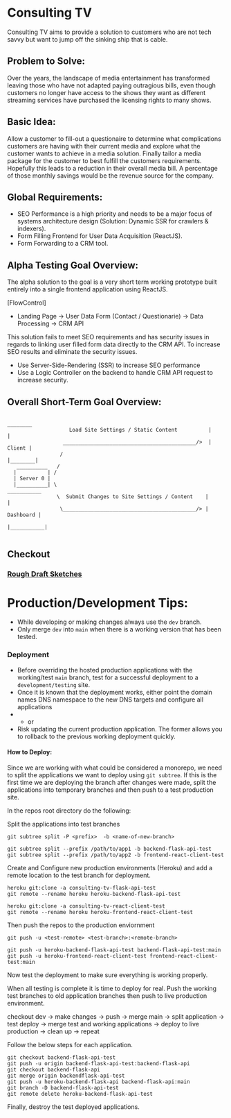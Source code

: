 # Consulting TV

 Consulting TV aims to provide a solution to customers who are not tech savvy but want to jump off the sinking ship that is cable.


## Problem to Solve:

 Over the years, the landscape of media entertainment has transformed leaving those who have not adapted paying outragious bills, even though customers no longer have access to the shows they want as different streaming services have purchased the licensing rights to many shows.


## Basic Idea:
 
 Allow a customer to fill-out a questionaire to determine what complications customers are having with their current media and explore what the customer wants to achieve in a media solution. Finally tailor a media package for the customer to best fulfill the customers requirements. Hopefully this leads to a reduction in their overall media bill. A percentage of those monthly savings would be the revenue source for the company.



## Global Requirements:

 * SEO Performance is a high priority and needs to be a major focus of systems architecture design (Solution: Dynamic SSR for crawlers & indexers).
 * Form Filling Frontend for User Data Acquisition (ReactJS).
 * Form Forwarding to a CRM tool.



## Alpha Testing Goal Overview:
 
 The alpha solution to the goal is a very short term working prototype built entirely into a single frontend application using ReactJS.

[FlowControl]
 * Landing Page -> User Data Form (Contact / Questionarie) -> Data Processing -> CRM API

 This solution fails to meet SEO requirements and has security issues in regards to linking user filled form data directly to the CRM API. To increase SEO results and eliminate the security issues.

  * Use Server-Side-Rendering (SSR) to increase SEO performance
  * Use a Logic Controller on the backend to handle CRM API request to increase security.




## Overall Short-Term Goal Overview:
```
                                                                  ________
                    Load Site Settings / Static Content          |        |                                 
                  ___________________________________________/>  | Client |                                              
                 /                                               |________|         
   __________   /                                           
  |          | /                                                                 
  | Server 0 |                                                                   
  |__________| \                                                 ___________
                \  Submit Changes to Site Settings / Content    |           |                               
                 \___________________________________________/> | Dashboard |                                                
                                                                |___________|   
                                                                   
```                                                        



## Checkout

### [Rough Draft Sketches](https://github.com/crispycret/ConsultingTV/tree/main/docs/sketch/rough-draft)



# Production/Development Tips:

* While developing or making changes always use the `dev` branch.
* Only merge `dev` into `main` when there is a working version that has been tested.

### Deployment

* Before overriding the hosted production applications with the working/test `main` branch, test for a successful deployment to a `development/testing` site.
* Once it is known that the deployment works, either point the domain names DNS namespace to the new DNS targets and configure all applications 
* * or 
* Risk updating the current production application. The former allows you to rollback to the previous working deployment quickly.

#### How to Deploy:

 Since we are working with what could be considered a monorepo, we need to split the applications we want to deploy using `git subtree`.
 If this is the first time we are deploying the branch after changes were made, split the applications into temporary branches and then push to a test production site.

 In the repos root directory do the following:
 
 Split the applications into test branches
 ```
 git subtree split -P <prefix>  -b <name-of-new-branch>

 git subtree split --prefix /path/to/app1 -b backend-flask-api-test
 git subtree split --prefix /path/to/app2 -b frontend-react-client-test 
 ```

 Create and Configure new production environments (Heroku) and add a remote location to the test branch for deployment. 

 ```
 heroku git:clone -a consulting-tv-flask-api-test
 git remote --rename heroku heroku-backend-flask-api-test

 heroku git:clone -a consulting-tv-react-client-test
 git remote --rename heroku heroku-frontend-react-client-test
 
 ```

 Then push the repos to the production enviornment

 ```
 git push -u <test-remote> <test-branch>:<remote-branch>

 git push -u heroku-backend-flask-api-test backend-flask-api-test:main
 git push -u heroku-frontend-react-client-test frontend-react-client-test:main
 ```

Now test the deployment to make sure everything is working properly.

When all testing is complete it is time to deploy for real. Push the working test branches to old application branches then push to live production environment.

checkout dev -> make changes -> push -> merge main -> split application -> test deploy -> merge test and working applications -> deploy to live production -> clean up -> repeat

Follow the below steps for each application.
```
git checkout backend-flask-api-test
git push -u origin backend-flask-api-test:backend-flask-api
git checkout backend-flask-api
git merge origin backendflask-api-test
git push -u heroku-backend-flask-api backend-flask-api:main
git branch -D backend-flask-api-test
git remote delete heroku-backend-flask-api-test
```

Finally, destroy the test deployed applications.












